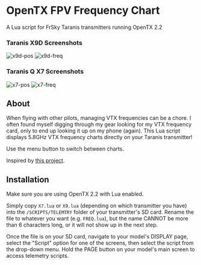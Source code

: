 # OpenTX FPV Frequency Chart
A Lua script for FrSky Taranis transmitters running OpenTX 2.2

### Taranis X9D Screenshots
![x9d-pos](http://i.imgur.com/LJ1MlxC.png)
![x9d-freq](http://i.imgur.com/hEfALmc.png)

### Taranis Q X7 Screenshots
![x7-pos](http://i.imgur.com/4kvOI5L.png)
![x7-freq](http://i.imgur.com/2gHPHAA.png)

## About
When flying with other pilots, managing VTX frequencies can be a chore. I often found myself digging through my gear
looking for my VTX frequency card, only to end up looking it up on my phone (again). This Lua script displays 5.8GHz
VTX frequency charts directly on your Taranis transmitter!

Use the menu button to switch between charts.

Inspired by [this project](http://helpmefpv.com/2016/03/16/5-8ghz-vtx-channel-chart-for-frsky-taranis/).

## Installation
Make sure you are using OpenTX 2.2 with Lua enabled.

Simply copy `X7.lua` or `X9.lua` (depending on which transmitter you have) into the `/SCRIPTS/TELEMTRY` folder of
your transmitter's SD card. Rename the file to whatever you want (e.g. `FREQ.lua`), but the name CANNOT be more
than 6 characters long, or it will not show up in the next step.

Once the file is on your SD card, navigate to your model's DISPLAY page, select the "Script" option for one of the screens, then select the script from the drop-down menu. Hold the PAGE button on your model's main screen to access telemetry scripts.
